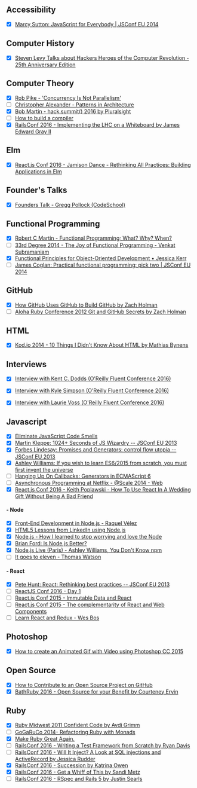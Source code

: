 ## Accessibility
- [x] [Marcy Sutton: JavaScript for Everybody | JSConf EU 2014](https://www.youtube.com/watch?v=04DOp1F9Od4&index=22&list=PLUS3uVC08ZapyqfU21joP-B1vTItKf5qi)

## Computer History
- [x] [Steven Levy Talks about Hackers Heroes of the Computer Revolution - 25th Anniversary Edition](https://www.youtube.com/watch?v=w_jwcCseDk0)

## Computer Theory
- [x] [Rob Pike - 'Concurrency Is Not Parallelism'](https://www.youtube.com/watch?v=cN_DpYBzKso)
- [ ] [Christopher Alexander - Patterns in Architecture](https://www.youtube.com/watch?v=98LdFA-_zfA)
- [x] [Bob Martin - hack.summit() 2016 by Pluralsight](https://www.youtube.com/watch?v=gQQs7RENpqg)
- [ ] [How to build a compiler](http://confreaks.tv/videos/emberconf2016-how-to-build-a-compiler)
- [x] [RailsConf 2016 - Implementing the LHC on a Whiteboard by James Edward Gray II](https://www.youtube.com/watch?v=g5lWfHEeibs)

## Elm
- [x] [React.js Conf 2016 - Jamison Dance - Rethinking All Practices: Building Applications in Elm](https://www.youtube.com/watch?v=txxKx_I39a8&nohtml5=False)

## Founder's Talks

- [x] [Founders Talk - Gregg Pollock (CodeSchool)](https://www.youtube.com/watch?v=azhLSrqlXFk)

## Functional Programming

- [x] [Robert C Martin - Functional Programming; What? Why? When?](https://www.youtube.com/watch?v=7Zlp9rKHGD4)
- [ ] [33rd Degree 2014 - The Joy of Functional Programming - Venkat Subramaniam](https://www.youtube.com/watch?v=__dDAD0Y_WU)
- [x] [Functional Principles for Object-Oriented Development • Jessica Kerr](https://www.youtube.com/watch?v=GpXsQ-NIKXY)
- [ ] [James Coglan: Practical functional programming: pick two | JSConf EU 2014](https://www.youtube.com/watch?v=XcS-LdEBUkE)

## GitHub

- [x] [How GitHub Uses GitHub to Build GitHub by Zach Holman](https://www.youtube.com/watch?v=qyz3jkOBbQY)
- [ ] [Aloha Ruby Conference 2012 Git and GitHub Secrets by Zach Holman](https://www.youtube.com/watch?v=Foz9yvMkvlA)

## HTML

- [x] [Kod.io 2014 - 10 Things I Didn't Know About HTML by Mathias Bynens](https://www.youtube.com/watch?v=mHRKbm0WC1I)

## Interviews
- [x] [Interview with Kent C. Dodds (O'Reilly Fluent Conference 2016)](https://www.youtube.com/watch?v=7O2dpgNoY4M&index=27&list=PL055Epbe6d5bQubu5EWf_kUNA3ef_qbmL&nohtml5=False)
- [x] [Interview with Kyle Simpson (O'Reilly Fluent Conference 2016)](https://www.youtube.com/watch?v=QjKH1J77gjI&index=26&list=PL055Epbe6d5bQubu5EWf_kUNA3ef_qbmL&nohtml5=False)
- [x] [Interview with Laurie Voss (O'Reilly Fluent Conference 2016)](https://www.youtube.com/watch?v=NlzSapFxGds&index=25&list=PL055Epbe6d5bQubu5EWf_kUNA3ef_qbmL&nohtml5=False)


## Javascript

- [x] [Eliminate JavaScript Code Smells](https://www.youtube.com/watch?v=JVlfj7mQZPo&list=PLUS3uVC08ZapyqfU21joP-B1vTItKf5qi)
- [x] [Martin Kleppe: 1024+ Seconds of JS Wizardry -- JSConf EU 2013](https://www.youtube.com/watch?v=RTxtiLp1C8Y)
- [x] [Forbes Lindesay: Promises and Generators: control flow utopia -- JSConf EU 2013](https://www.youtube.com/watch?v=qbKWsbJ76-s)
- [x] [Ashley Williams: If you wish to learn ES6/2015 from scratch, you must first invent the universe](https://www.youtube.com/watch?v=DN4yLZB1vUQ)
- [ ] [Hanging Up On Callbacks: Generators in ECMAScript 6](https://www.youtube.com/watch?v=DN4yLZB1vUQ)
- [ ] [Asynchronous Programming at Netflix - @Scale 2014 - Web](https://www.youtube.com/watch?v=gawmdhCNy-A)
- [x] [React.js Conf 2016 - Keith Poplawski - How To Use React In A Wedding Gift Without Being A Bad Friend](https://www.youtube.com/watch?v=GnIrNYtmRDg)

#### - Node

- [x] [Front-End Development in Node.js - Raquel Vélez](https://www.youtube.com/watch?v=icNHLlRazds&list=PLUS3uVC08ZapyqfU21joP-B1vTItKf5qi)
- [x] [HTML5 Lessons from LinkedIn using Node.js](https://www.youtube.com/watch?v=hMd45Ij2DYQ)
- [x] [Node.js - How I learned to stop worrying and love the Node](https://www.youtube.com/watch?v=1RW9bxQ1EXI)
- [x] [Brian Ford: Is Node.js Better?](https://www.youtube.com/watch?v=C5fa1LZYodQ&list=PLUS3uVC08ZapyqfU21joP-B1vTItKf5qi)
- [x] [Node.js Live (Paris) - Ashley Williams, You Don't Know npm](https://www.youtube.com/watch?v=hopWbVKmiVQ)
- [ ] [It goes to eleven - Thomas Watson](https://www.youtube.com/watch?v=ayvAx6yuMYc&index=6&list=PL0CdgOSSGlBYnHAl_DZoy9BWvdVQjNKE2)

#### - React

- [x] [Pete Hunt: React: Rethinking best practices -- JSConf EU 2013](https://www.youtube.com/watch?v=x7cQ3mrcKaY)
- [ ] [ReactJS Conf 2016 - Day 1](https://www.youtube.com/watch?feature=youtu.be&v=-bdX8A_6v20&app=desktop)
- [ ] [React.js Conf 2015 - Immutable Data and React](https://www.youtube.com/watch?v=I7IdS-PbEgI)
- [ ] [React.js Conf 2015 - The complementarity of React and Web Components](https://www.youtube.com/watch?v=g0TD0efcwVg&list=PLb0IAmt7-GS1cbw4qonlQztYV1TAW0sCr&index=12)
- [ ] [Learn React and Redux - Wes Bos](https://learnredux.com)

## Photoshop

- [x] [How to create an Animated Gif with Video using Photoshop CC 2015](https://www.youtube.com/watch?v=K3pNgn1FAuU)

## Open Source

- [x] [How to Contribute to an Open Source Project on GitHub](https://egghead.io/series/how-to-contribute-to-an-open-source-project-on-github?utm_source=javascriptweekly&utm_medium=email)
- [x] [BathRuby 2016 - Open Source for your Benefit by Courteney Ervin](https://www.youtube.com/watch?v=qhm7XhM2nZk)

## Ruby

- [x] [Ruby Midwest 2011 Confident Code by Avdi Grimm](https://www.youtube.com/watch?v=T8J0j2xJFgQ)
- [ ] [GoGaRuCo 2014- Refactoring Ruby with Monads](https://www.youtube.com/watch?v=uTR__8RvgvM)
- [x] [Make Ruby Great Again.](http://blog.testdouble.com/posts/2016-05-09-make-ruby-great-again.html?utm_source=rubyweekly&utm_medium=email)
- [ ] [RailsConf 2016 - Writing a Test Framework from Scratch by Ryan Davis](https://www.youtube.com/watch?v=yj_ODdTWGcQ&list=PLE7tQUdRKcyZGYLfj6oRQWPxB6ijg1YsC&index=6)
- [ ] [RailsConf 2016 - Will It Inject? A Look at SQL injections and ActiveRecord by Jessica Rudder](https://www.youtube.com/watch?v=2GHWAYys1is&list=PLE7tQUdRKcyZGYLfj6oRQWPxB6ijg1YsC&index=10)
- [x] [RailsConf 2016 - Succession by Katrina Owen](https://www.youtube.com/watch?v=59YClXmkCVM)
- [x]  [RailsConf 2016 - Get a Whiff of This by Sandi Metz](https://www.youtube.com/watch?v=PJjHfa5yxlU&spfreload=10)
- [ ] [RailsConf 2016 - RSpec and Rails 5 by Justin Searls](https://www.youtube.com/watch?v=vntVoC5uSYk)
